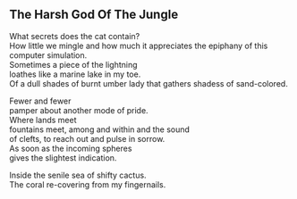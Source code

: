 The Harsh God Of The Jungle
---------------------------
What secrets does the cat contain?  
How little we mingle and how much it appreciates the epiphany of this computer simulation.  
Sometimes a piece of the lightning  
loathes like a marine lake in my toe.  
Of a dull shades of burnt umber lady that gathers shadess of sand-colored.  
  
Fewer and fewer  
pamper about another mode of pride.  
Where lands meet  
fountains meet, among and within and the sound  
of clefts, to reach out and pulse in sorrow.  
As soon as the incoming spheres  
gives the slightest indication.  
  
Inside the senile sea of shifty cactus.  
The coral re-covering from my fingernails.  
